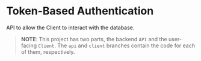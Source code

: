 # Token-Based Authentication
API to allow the Client to interact with the database.

> **NOTE**: This project has two parts, the backend `API` and the user-facing `Client`. The `api` and `client` branches contain the code for each of them, respectively.
